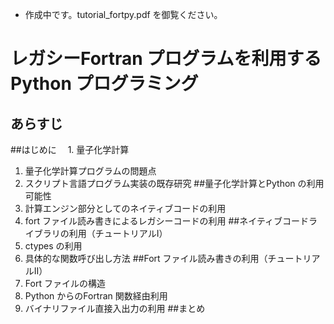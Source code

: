 - 作成中です。tutorial_fortpy.pdf を御覧ください。
# レガシーFortran プログラムを利用するPython プログラミング
## あらすじ
##はじめに
　1. 量子化学計算
  1. 量子化学計算プログラムの問題点
  1. スクリプト言語プログラム実装の既存研究
##量子化学計算とPython の利用可能性
  1. 計算エンジン部分としてのネイティブコードの利用
  1. fort ファイル読み書きによるレガシーコードの利用
##ネイティブコードライブラリの利用（チュートリアルI）
  1. ctypes の利用
  1. 具体的な関数呼び出し方法
##Fort ファイル読み書きの利用（チュートリアルII）
  1. Fort ファイルの構造
  1. Python からのFortran 関数経由利用
  1. バイナリファイル直接入出力の利用
##まとめ
